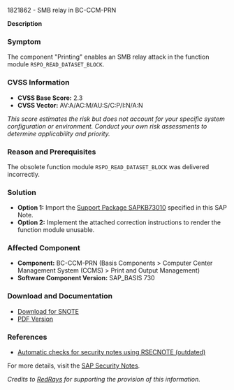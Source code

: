 1821862 - SMB relay in BC-CCM-PRN

**Description**

### Symptom
The component "Printing" enables an SMB relay attack in the function module `RSPO_READ_DATASET_BLOCK`.

### CVSS Information
- **CVSS Base Score:** 2.3
- **CVSS Vector:** AV:A/AC:M/AU:S/C:P/I:N/A:N

*This score estimates the risk but does not account for your specific system configuration or environment. Conduct your own risk assessments to determine applicability and priority.*

### Reason and Prerequisites
The obsolete function module `RSPO_READ_DATASET_BLOCK` was delivered incorrectly.

### Solution
- **Option 1:** Import the [Support Package SAPKB73010](https://me.sap.com/supportpackage/SAPKB73010) specified in this SAP Note.
- **Option 2:** Implement the attached correction instructions to render the function module unusable.

### Affected Component
- **Component:** BC-CCM-PRN (Basis Components > Computer Center Management System (CCMS) > Print and Output Management)
- **Software Component Version:** SAP_BASIS 730

### Download and Documentation
- [Download for SNOTE](https://notesdownloads.sap.com/note/0040000010767392017)
- [PDF Version](https://userapps.support.sap.com/sap/support/sfm/notes/print/0001821862?language=en-US&token=01CE50987DD5D5EE3906DDABF29D9445)

### References
- [Automatic checks for security notes using RSECNOTE (outdated)](https://me.sap.com/notes/888889)

For more details, visit the [SAP Security Notes](https://me.sap.com/).

*Credits to [RedRays](https://redrays.io) for supporting the provision of this information.*